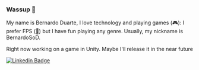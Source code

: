 ### Wassup :metal:

My name is Bernardo Duarte, I love technology and playing games (:video_game:): I prefer FPS (:gun:) but I have fun playing any genre. Usually, my nickname is BernardoSoD.

Right now working on a game in Unity. Maybe I'll release it in the near future

[![Linkedin Badge](https://img.shields.io/badge/-LinkedIn-blue?style=flat-square&logo=Linkedin&logoColor=white)](https://www.linkedin.com/in/bernardosod/)

